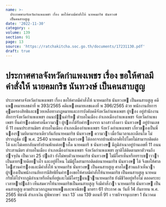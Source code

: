 ```yaml
---
name: >-
  ประกาศศาลจังหวัดกำแพงเพชร เรื่อง ขอให้ศาลมีคำสั่งให้ นายคมกริช นันทวงษ์
  เป็นคนสาบสูญ
date: '2022-11-30'
category: ง
volume: 139
section: 91
page: 13
source: 'https://ratchakitcha.soc.go.th/documents/17231130.pdf'
draft: true
---
```


# ประกาศศาลจังหวัดกำแพงเพชร เรื่อง ขอให้ศาลมีคำสั่งให้ นายคมกริช นันทวงษ์ เป็นคนสาบสูญ

ประกาศศาลจังหวัดกําแพงเพชร เรื่อง ขอให้ศาลมีคําสั่งให้ นายคมกริช นันทวงษ เป็นคนสาบสูญ คดีแพงหมายเลขดําที่ พ 393/2565 คดีแพงหมายเลขแดงที่ พ 396/2565 ด้วย พนักงานอัยการคุมครองสิทธิและชวยเหลือทางกฎหมายและการบังคับคดีจังหวัดกําแพงเพชร ผู้รอง อยู่สํานักงานอัยการจังหวัดกําแพงเพชร ถนนปนดําริห ตําบลในเมือง อําเภอเมืองกําแพงเพชร จังหวัดกําแพงเพชร ยื่นคํารองต่อศาลนี้ความวา ผู้รองได้รับคํารองจาก นางสาวกิ่งดาว นันทวงษ อยู่บ้านเลขที่ 11 ถนนประสานมิตร ตําบลในเมือง อําเภอเมืองกําแพงเพชร จังหวั ดกําแพงเพชร เกี่ยวของเป็นพี่นองรวมบิดามารดาเดียวกันกับนายคมกริช นันทวงษ ความวา เมื่อวันเวลาและเดือนใด ไม่ปรากฏชัด ป พ.ศ. 2540 นายคมกริช นันทวงษ ได้ออกจากบ้านพักอาศัยไปโดยไม่สามารถติดต่อได้ และไม่เคยกลับมายังบ้านพักแต่อยางใด นายคมกริ ช นันทวงษ มีภูมิลําเนาอยู่บ้านเลขที่ 11 ถนนประสานมิตร ตําบลในเมือง อําเภอเมืองกําแพงเพชร จังหวัดกําแพงเพชร ญาติได้ติดตามหาตัวจนถึงปจจุบัน เป็นเวลา 25 ปแล้ว ยังไม่พบตัวนายคมกริช นันทวงษ ไม่มีใครเห็นหรือทราบขาววาเป็นตายรายดีอยางไร และอยู่ที่ไหน ไม่มีผู้ใดสามารถติดต่อนายคมกริช นันทวงษ ได้ จึงขอให้ศาลไตสวนคํารองและมีคําสั่งให้ นายคมกริช นันทวงษ เป็นคนสาบสูญ ศาลไตสวนแล้วเห็นวา ผู้รองเป็นพนักงานอัยการมีสิทธิยื่นคํารองขอให้ศาลมีคําสั่งให้นายคมกริช เป็นคนสาบสูญ นายคมกริชได้ไปจากภูมิลําเนาหรือถิ่นที่อยู่และไม่มีใครรูแนวานายคมกริช ยังมีชีวิตอยู่หรือไม่ ตลอดระยะเวลาหาปแล้ว เห็นสมควรให้นายคมกริชเป็นคนสาบสูญ จึงมีคําสั่งวา นายคมกริช นันทวงษ เป็นคนสาบสูญ ตามประมวลกฎหมายแพงและพาณิชย มาตรา 61 ประกาศ ณ วันที่ 14 กันยายน พ.ศ. 2565 พิชาณี สําเภาเงิน ผู้พิพากษา ้ หนา 13 ่ เลม 139 ตอนที่ 91 ง ราชกิจจานุเบกษา 1 ธันวาคม 2565
